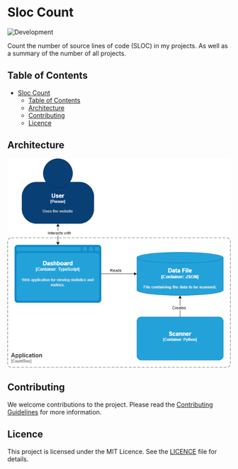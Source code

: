 # Sloc Count

![Development](https://img.shields.io/badge/Development-8A2BE2?style=for-the-badge&color=ff9500&label=Status)

Count the number of source lines of code (SLOC) in my projects. As well as a summary of the number of all projects.

## Table of Contents

- [Sloc Count](#sloc-count)
  - [Table of Contents](#table-of-contents)
  - [Architecture](#architecture)
  - [Contributing](#contributing)
  - [Licence](#licence)

## Architecture

![C4 Diagram](docs/c4.drawio.png)

## Contributing

We welcome contributions to the project. Please read the [Contributing Guidelines](docs/CONTRIBUTING.md) for more information.

## Licence

This project is licensed under the MIT Licence. See the [LICENCE](LICENCE) file for details.
